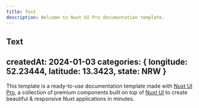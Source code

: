 ```yaml
---
title: Test
description: Welcome to Nuxt UI Pro documentation template.
---
```

Text
---
createdAt: 2024-01-03
categories: {
  longitude: 52.23444,
  latitude: 13.3423,
  state: NRW
}
---

This template is a ready-to-use documentation template made with [Nuxt UI Pro](https://ui.nuxt.com/pro), a collection of premium components built on top of [Nuxt UI](https://ui.nuxt.com) to create beautiful & responsive Nuxt applications in minutes.